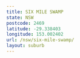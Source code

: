 ```yaml
---
title: SIX MILE SWAMP
state: NSW
postcode: 2469
latitude: -29.338403
longitude: 153.002402
url: /nsw/six-mile-swamp/
layout: suburb
---
```


